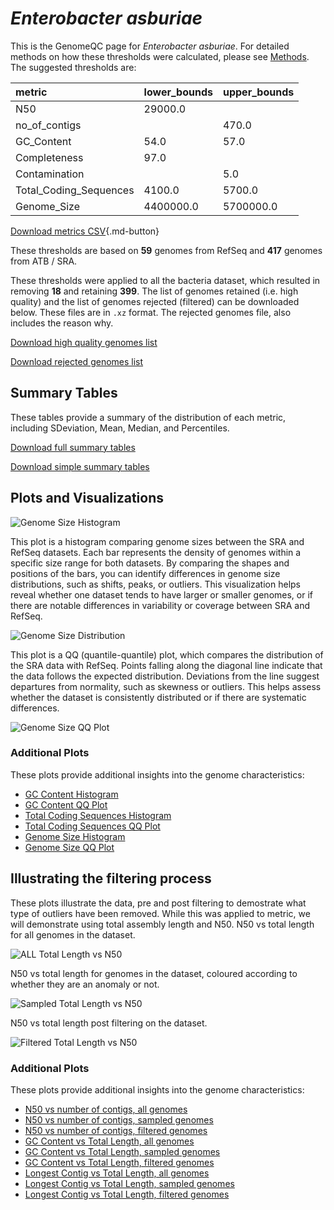 # *Enterobacter asburiae*

This is the GenomeQC page for *Enterobacter asburiae*. For detailed methods on how these thresholds were calculated, please see [Methods](../../methods.md).
The suggested thresholds are: 

| metric                 | lower_bounds   | upper_bounds   |
|:-----------------------|:---------------|:---------------|
| N50                    | 29000.0        |                |
| no_of_contigs          |                | 470.0          |
| GC_Content             | 54.0           | 57.0           |
| Completeness           | 97.0           |                |
| Contamination          |                | 5.0            |
| Total_Coding_Sequences | 4100.0         | 5700.0         |
| Genome_Size            | 4400000.0      | 5700000.0      |

[Download metrics CSV](Enterobacter_asburiae_metrics.csv){.md-button}


These thresholds are based on **59** genomes from RefSeq and **417** genomes from ATB / SRA.

These thresholds were applied to all the bacteria dataset, which resulted in removing **18** and retaining **399**.
The list of genomes retained (i.e. high quality) and the list of genomes rejected (filtered) can be downloaded below. These files are in `.xz` format. The rejected genomes file, also includes the reason why.

[Download high quality genomes list](Enterobacter_asburiae_high_quality_genomes.csv.xz)


[Download rejected genomes list](Enterobacter_asburiae_filtered_out_genomes.csv.xz)



## Summary Tables
These tables provide a summary of the distribution of each metric, including SDeviation, Mean, Median, and Percentiles.

[Download full summary tables](summary.csv)

[Download simple summary tables](selected_summary.csv)

## Plots and Visualizations

![Genome Size Histogram](Genome_Size_refseq_histogram_kde.png)

This plot is a histogram comparing genome sizes between the SRA and RefSeq datasets. Each bar represents the density of genomes within a specific size range for both datasets. By comparing the shapes and positions of the bars, you can identify differences in genome size distributions, such as shifts, peaks, or outliers. This visualization helps reveal whether one dataset tends to have larger or smaller genomes, or if there are notable differences in variability or coverage between SRA and RefSeq.

![Genome Size Distribution](Genome_Size_refseq_histogram_kde.png)

This plot is a QQ (quantile-quantile) plot, which compares the distribution of the SRA data with RefSeq. Points falling along the diagonal line indicate that the data follows the expected distribution. Deviations from the line suggest departures from normality, such as skewness or outliers. This helps assess whether the dataset is consistently distributed or if there are systematic differences.

![Genome Size QQ Plot](Genome_Size_refseq_qqplot.png)

### Additional Plots

These plots provide additional insights into the genome characteristics:

- [GC Content Histogram](GC_Content_refseq_histogram_kde.png)
- [GC Content QQ Plot](GC_Content_refseq_qqplot.png)
- [Total Coding Sequences Histogram](Total_Coding_Sequences_refseq_histogram_kde.png)
- [Total Coding Sequences QQ Plot](Total_Coding_Sequences_refseq_qqplot.png)
- [Genome Size Histogram](Genome_Size_refseq_histogram_kde.png)
- [Genome Size QQ Plot](Genome_Size_refseq_qqplot.png)
## Illustrating the filtering process
These plots illustrate the data, pre and post filtering to demostrate what type of outliers have been removed. While this was applied to metric, we will demonstrate using total assembly length and N50.
N50 vs total length for all genomes in the dataset.

![ALL Total Length vs N50](Enterobacter_asburiae_all_total_length_N50.png)

N50 vs total length for genomes in the dataset, coloured according to whether they are an anomaly or not.

![Sampled Total Length vs N50](Enterobacter_asburiae_sample_total_length_N50.png)

N50 vs total length post filtering on the dataset.

![Filtered Total Length vs N50](Enterobacter_asburiae_filt_total_length_N50.png)

### Additional Plots

These plots provide additional insights into the genome characteristics:

- [N50 vs number of contigs, all genomes](Enterobacter_asburiae_all_N50_number.png)
- [N50 vs number of contigs, sampled genomes](Enterobacter_asburiae_sample_N50_number.png)
- [N50 vs number of contigs, filtered genomes](Enterobacter_asburiae_filt_N50_number.png)
- [GC Content vs Total Length, all genomes](Enterobacter_asburiae_all_total_length_GC_Content.png)
- [GC Content vs Total Length, sampled genomes](Enterobacter_asburiae_sample_total_length_GC_Content.png)
- [GC Content vs Total Length, filtered genomes](Enterobacter_asburiae_filt_total_length_GC_Content.png)
- [Longest Contig vs Total Length, all genomes](Enterobacter_asburiae_all_total_length_longest.png)
- [Longest Contig vs Total Length, sampled genomes](Enterobacter_asburiae_sample_total_length_longest.png)
- [Longest Contig vs Total Length, filtered genomes](Enterobacter_asburiae_filt_total_length_longest.png)
